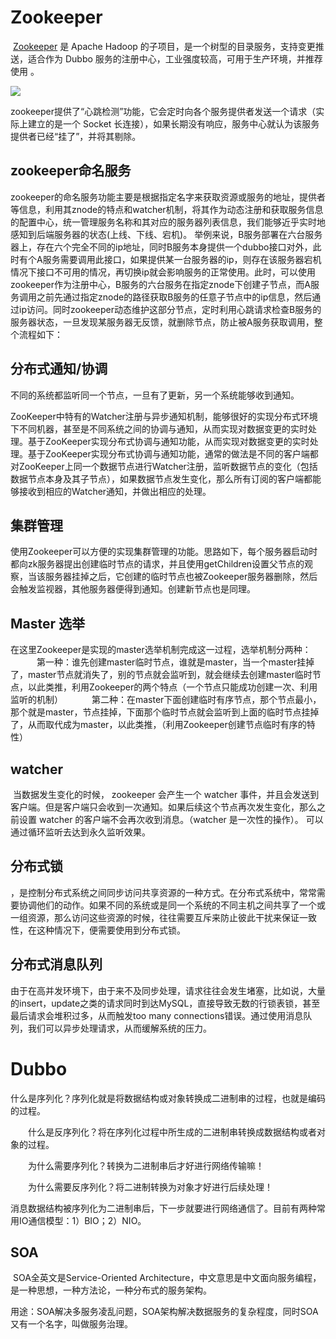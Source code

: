 # Zookeeper

​	[Zookeeper](http://zookeeper.apache.org) 是 Apache Hadoop 的子项目，是一个树型的目录服务，支持变更推送，适合作为 Dubbo 服务的注册中心，工业强度较高，可用于生产环境，并推荐使用 。

![](E:\学习日志\9.29答辩准备\images\zookeeper.jpg)

​	zookeeper提供了“心跳检测”功能，它会定时向各个服务提供者发送一个请求（实际上建立的是一个 Socket 长连接），如果长期没有响应，服务中心就认为该服务提供者已经“挂了”，并将其剔除。



## zookeeper命名服务

​	zookeeper的命名服务功能主要是根据指定名字来获取资源或服务的地址，提供者等信息，利用其znode的特点和watcher机制，将其作为动态注册和获取服务信息的配置中心，统一管理服务名称和其对应的服务器列表信息，我们能够近乎实时地感知到后端服务器的状态(上线、下线、宕机)。
 	举例来说，B服务部署在六台服务器上，存在六个完全不同的ip地址，同时B服务本身提供一个dubbo接口对外，此时有个A服务需要调用此接口，如果提供某一台服务器的ip，则存在该服务器宕机情况下接口不可用的情况，再切换ip就会影响服务的正常使用。此时，可以使用zookeeper作为注册中心，B服务的六台服务在指定znode下创建子节点，而A服务调用之前先通过指定znode的路径获取B服务的任意子节点中的ip信息，然后通过ip访问。同时zookeeper动态维护这部分节点，定时利用心跳请求检查B服务的服务器状态，一旦发现某服务器无反馈，就删除节点，防止被A服务获取调用，整个流程如下：



## 分布式通知/协调

​	不同的系统都监听同一个节点，一旦有了更新，另一个系统能够收到通知。

​	ZooKeeper中特有的Watcher注册与异步通知机制，能够很好的实现分布式环境下不同机器，甚至是不同系统之间的协调与通知，从而实现对数据变更的实时处理。基于ZooKeeper实现分布式协调与通知功能，从而实现对数据变更的实时处理。基于ZooKeeper实现分布式协调与通知功能，通常的做法是不同的客户端都对ZooKeeper上同一个数据节点进行Watcher注册，监听数据节点的变化（包括数据节点本身及其子节点），如果数据节点发生变化，那么所有订阅的客户端都能够接收到相应的Watcher通知，并做出相应的处理。



## 集群管理

​	使用Zookeeper可以方便的实现集群管理的功能。思路如下，每个服务器启动时都向zk服务器提出创建临时节点的请求，并且使用getChildren设置父节点的观察，当该服务器挂掉之后，它创建的临时节点也被Zookeeper服务器删除，然后会触发监视器，其他服务器便得到通知。创建新节点也是同理。



## Master 选举

在这里Zookeeper是实现的master选举机制完成这一过程，选举机制分两种： 
 　　　第一种：谁先创建master临时节点，谁就是master，当一个master挂掉了，master节点就消失了，别的节点就会监听到，就会继续去创建master临时节点，以此类推，利用Zookeeper的两个特点（一个节点只能成功创建一次、利用监听的机制） 
 　　　第二种：在master下面创建临时有序节点，那个节点最小，那个就是master，节点挂掉，下面那个临时节点就会监听到上面的临时节点挂掉了，从而取代成为master，以此类推，（利用Zookeeper创建节点临时有序的特性）



## watcher 

​	当数据发生变化的时候， zookeeper 会产生一个  watcher 事件，并且会发送到客户端。但是客户端只会收到一次通知。如果后续这个节点再次发生变化，那么之前设置 watcher  的客户端不会再次收到消息。（watcher 是一次性的操作）。 可以通过循环监听去达到永久监听效果。



## 分布式锁

，是控制分布式系统之间同步访问共享资源的一种方式。在分布式系统中，常常需要协调他们的动作。如果不同的系统或是同一个系统的不同主机之间共享了一个或一组资源，那么访问这些资源的时候，往往需要互斥来防止彼此干扰来保证一致性，在这种情况下，便需要使用到分布式锁。



## 分布式消息队列

​	由于在高并发环境下，由于来不及同步处理，请求往往会发生堵塞，比如说，大量的insert，update之类的请求同时到达MySQL，直接导致无数的行锁表锁，甚至最后请求会堆积过多，从而触发too many connections错误。通过使用消息队列，我们可以异步处理请求，从而缓解系统的压力。



# Dubbo



​		什么是序列化？序列化就是将数据结构或对象转换成二进制串的过程，也就是编码的过程。

　　什么是反序列化？将在序列化过程中所生成的二进制串转换成数据结构或者对象的过程。

　　为什么需要序列化？转换为二进制串后才好进行网络传输嘛！

　　为什么需要反序列化？将二进制转换为对象才好进行后续处理！



​		消息数据结构被序列化为二进制串后，下一步就要进行网络通信了。目前有两种常用IO通信模型：1）BIO；2）NIO。



## SOA

​	SOA全英文是Service-Oriented Architecture，中文意思是中文面向服务编程，是一种思想，一种方法论，一种分布式的服务架构。

​	用途：SOA解决多服务凌乱问题，SOA架构解决数据服务的复杂程度，同时SOA又有一个名字，叫做服务治理。

